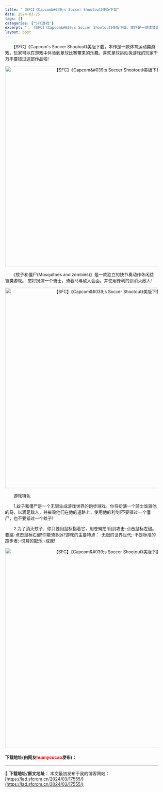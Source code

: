```yaml
---
title: "【SFC】《Capcom&#039;s Soccer Shootout》美版下载"
date: 2024-03-25
tags: []
categories: ["SFC游戏"]
excerpt: "　　【SFC】《Capcom&#039;s Soccer Shootout》美版下载，本作是一款体育运动类游戏，玩家可以在游戏中体验到足球比赛带来的乐趣。喜欢足球运动类游戏的玩家千万不要错过这部作品啦! 　　《蚊子和僵尸(Mosquitoes and zombies)》是一款独立的快节奏动作休闲益智类&hellip;"
layout: post
---
```


 <p>　　【SFC】《Capcom&#39;s Soccer Shootout》美版下载，本作是一款体育运动类游戏，玩家可以在游戏中体验到足球比赛带来的乐趣。喜欢足球运动类游戏的玩家千万不要错过这部作品啦!</p> <p align="center"><img align="" border="0" src="https://lad.sfcrom.cn/wp-content/uploads/2024/03/20240324_6600b2a8225f5.png" width="660" alt="【SFC】《Capcom&amp;#039;s Soccer Shootout》美版下载" /></p> <p>　　《蚊子和僵尸(Mosquitoes and zombies)》是一款独立的快节奏动作休闲益智类游戏。 您将扮演一个骑士，骑着马与敌人会面，并使用锋利的剑消灭敌人!</p> <p align="center"><img align="" border="0" src="https://lad.sfcrom.cn/wp-content/uploads/2024/03/20240324_6600b2a941509.png" width="658" alt="【SFC】《Capcom&amp;#039;s Soccer Shootout》美版下载" /></p> <p>　　游戏特色</p> <p>　　1.蚊子和僵尸是一个无限生成游戏世界的跑步游戏。你将扮演一个骑士谁骑他的马，以满足敌人，并摧毁他们在他的道路上，使用他的利剑!不要错过一个僵尸，也不要错过一个蚊子!</p> <p>　　2.为了消灭蚊子，你只要用鼠标指着它，用苍蝇拍!用剑攻击-点击鼠标左键。要跳-点击鼠标右键!你能骑多远?游戏的主要特点：-无限的世界世代;-不是标准的跑步者;-悦耳的配乐;-成就!</p> <p align="center"><img align="" border="0" src="https://lad.sfcrom.cn/wp-content/uploads/2024/03/20240324_6600b2aa6d2d9.png" width="657" alt="【SFC】《Capcom&amp;#039;s Soccer Shootout》美版下载" /></p> <p><h4>下载地址(由网友<font color="red">huanyoucao</font>发布)：</h4></p> 

---
📖 **下载地址/原文地址：** 本文最初发布于我的博客网站：[https://lad.sfcrom.cn/2024/03/17555/](https://lad.sfcrom.cn/2024/03/17555/)

